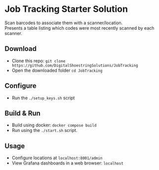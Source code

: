 # Job Tracking Starter Solution

Scan barcodes to associate them with a scanner/location.  
Presents a table listing which codes were most recently scanned by each scanner.

## Download
- Clone this repo: `git clone https://github.com/DigitalShoestringSolutions/JobTracking`
- Open the downloaded folder `cd JobTracking`

## Configure
- Run the `./setup_keys.sh` script

## Build & Run
- Build using docker: `docker compose build`
- Run using the `./start.sh` script.

## Usage
- Configure locations at `localhost:8001/admin`
- View Grafana dashboards in a web browser: `localhost`
